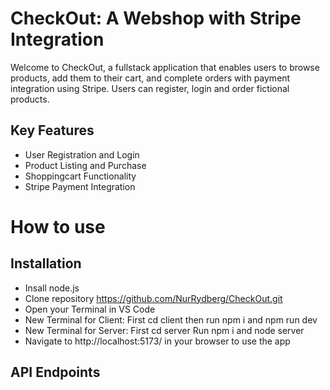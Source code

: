 # CheckOut: A Webshop with Stripe Integration
Welcome to CheckOut, a fullstack application that enables users to browse products, add them to their cart, and complete orders with payment integration using Stripe. Users can register, login and order fictional products. 


## Key Features
- User Registration and Login
- Product Listing and Purchase
- Shoppingcart Functionality
- Stripe Payment Integration


# How to use

## Installation

- Insall node.js
- Clone repository https://github.com/NurRydberg/CheckOut.git
- Open your Terminal in VS Code
- New Terminal for Client: First cd client then run npm i and npm run dev
- New Terminal for Server: First cd server Run npm i and node server
- Navigate to http://localhost:5173/ in your browser to use the app


## API Endpoints

